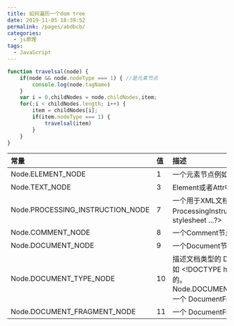 ```yaml
---
title: 如何遍历一个dom tree
date: 2019-11-05 18:39:52
permalink: /pages/abdbcb/
categories:
  - js原理
tags:
  - JavaScript
---
```

```js
function travelsal(node) {
    if(node && node.nodeType === 1) { //是元素节点
        console.log(node.tagName)
    }
    var i = 0,childNodes = node.childNodes,item;
    for(;i < childNodes.length; i++) {
        item = childNodes[i];
        if(item.nodeType === 1) {
            travelsal(item)
        }
    }
}
```

| 常量 | 值 | 描述 |
| :-----| :-----| :-----|
| Node.ELEMENT_NODE | 1 | 一个元素节点例如\<p>,\<br> |
| Node.TEXT_NODE | 3 | Element或者Attr中的实际的文字 |
| Node.PROCESSING_INSTRUCTION_NODE | 7 | 一个用于XML文档的ProcessingInstruction，例如\<?xml-stylesheet ...?>
| Node.COMMENT_NODE | 8 | 一个Comment节点 |
| Node.DOCUMENT_NODE | 9 | 一个Document节点 |
| Node.DOCUMENT_TYPE_NODE | 10 | 描述文档类型的 DocumentType 节点。例如 \<!DOCTYPE html>  就是用于 HTML5 的。Node.DOCUMENT_FRAGMENT_NODE11一个 DocumentFragment 节点 |
| Node.DOCUMENT_FRAGMENT_NODE | 11 | 一个 DocumentFragment 节点 |